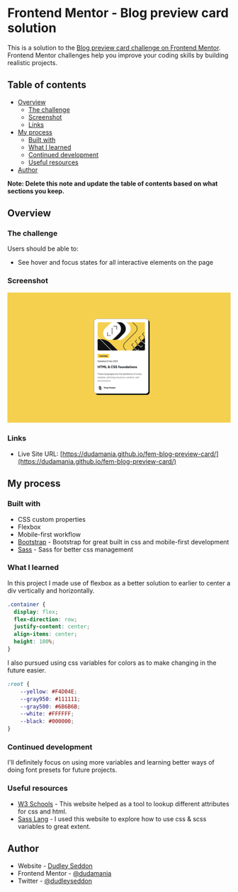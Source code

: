 # Frontend Mentor - Blog preview card solution

This is a solution to the [Blog preview card challenge on Frontend Mentor](https://www.frontendmentor.io/challenges/blog-preview-card-ckPaj01IcS). Frontend Mentor challenges help you improve your coding skills by building realistic projects. 

## Table of contents

- [Overview](#overview)
  - [The challenge](#the-challenge)
  - [Screenshot](#screenshot)
  - [Links](#links)
- [My process](#my-process)
  - [Built with](#built-with)
  - [What I learned](#what-i-learned)
  - [Continued development](#continued-development)
  - [Useful resources](#useful-resources)
- [Author](#author)

**Note: Delete this note and update the table of contents based on what sections you keep.**

## Overview

### The challenge

Users should be able to:

- See hover and focus states for all interactive elements on the page

### Screenshot

![](./Final/Desktop.png)

### Links

- Live Site URL: [https://dudamania.github.io/fem-blog-preview-card/](https://dudamania.github.io/fem-blog-preview-card/)

## My process

### Built with

- CSS custom properties
- Flexbox
- Mobile-first workflow
- [Bootstrap](https://getbootstrap.com/) - Bootstrap for great built in css and mobile-first development
- [Sass](https://sass-lang.com) - Sass for better css management

### What I learned

In this project I made use of flexbox as a better solution to earlier to center a div vertically and horizontally.
```css
.container {
  display: flex;
  flex-direction: row;
  justify-content: center;
  align-items: center;
  height: 100%;
}
```

I also pursued using css variables for colors as to make changing in the future easier.
```css
:root {
    --yellow: #F4D04E;
    --gray950: #111111;
    --gray500: #6B6B6B;
    --white: #FFFFFF;
    --black: #000000;
}
```

### Continued development

I'll definitely focus on using more variables and learning better ways of doing font presets for future projects.

### Useful resources

- [W3 Schools](https://www.w3schools.com) - This website helped as a tool to lookup different attributes for css and html.
- [Sass Lang](https://sass-lang.com) - I used this website to explore how to use css & scss variables to great extent.

## Author

- Website - [Dudley Seddon](https://dudleyseddon.com)
- Frontend Mentor - [@dudamania](https://www.frontendmentor.io/profile/dudamania)
- Twitter - [@dudleyseddon](https://www.twitter.com/dudleyseddon)
